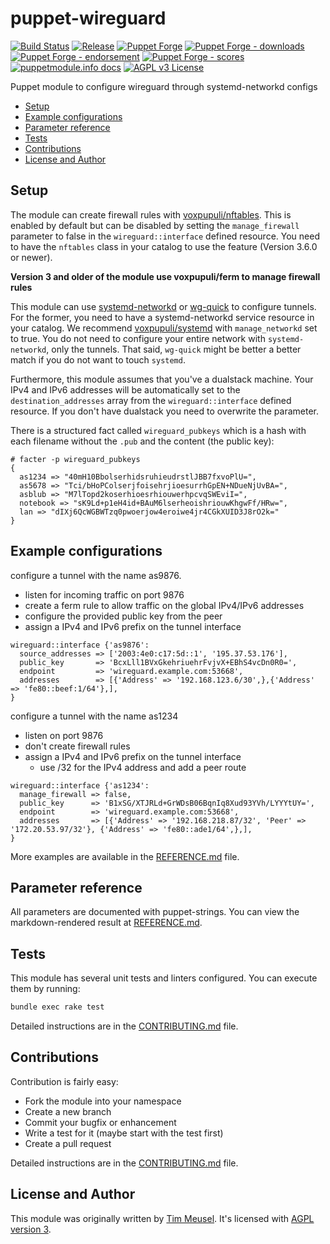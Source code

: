 # puppet-wireguard

[![Build Status](https://github.com/voxpupuli/puppet-wireguard/workflows/CI/badge.svg)](https://github.com/voxpupuli/puppet-wireguard/actions?query=workflow%3ACI)
[![Release](https://github.com/voxpupuli/puppet-wireguard/actions/workflows/release.yml/badge.svg)](https://github.com/voxpupuli/puppet-wireguard/actions/workflows/release.yml)
[![Puppet Forge](https://img.shields.io/puppetforge/v/puppet/wireguard.svg)](https://forge.puppetlabs.com/puppet/wireguard)
[![Puppet Forge - downloads](https://img.shields.io/puppetforge/dt/puppet/wireguard.svg)](https://forge.puppetlabs.com/puppet/wireguard)
[![Puppet Forge - endorsement](https://img.shields.io/puppetforge/e/puppet/wireguard.svg)](https://forge.puppetlabs.com/puppet/wireguard)
[![Puppet Forge - scores](https://img.shields.io/puppetforge/f/puppet/wireguard.svg)](https://forge.puppetlabs.com/puppet/wireguard)
[![puppetmodule.info docs](http://www.puppetmodule.info/images/badge.png)](http://www.puppetmodule.info/m/puppet-wireguard)
[![AGPL v3 License](https://img.shields.io/github/license/voxpupuli/puppet-wireguard.svg)](LICENSE)

Puppet module to configure wireguard through systemd-networkd configs

* [Setup](#setup)
* [Example configurations](#example-configurations)
* [Parameter reference](#parameter-reference)
* [Tests](#tests)
* [Contributions](#contributions)
* [License and Author](#-icense-and-author)

## Setup

The module can create firewall rules with [voxpupuli/nftables](https://github.com/voxpupuli/puppet-nftables?tab=readme-ov-file#nftables-puppet-module).
This is enabled by default but can be disabled by setting the `manage_firewall`
parameter to false in the `wireguard::interface` defined resource. You need to
have the `nftables` class in your catalog to use the feature (Version 3.6.0 or
newer).

**Version 3 and older of the module use voxpupuli/ferm to manage firewall rules**

This module can use [systemd-networkd](https://www.freedesktop.org/software/systemd/man/systemd-networkd.html) or [wg-quick](https://manpages.debian.org/wg-quick) to
configure tunnels. For the former, you need to have a systemd-networkd
service resource in your catalog. We recommend [voxpupuli/systemd](https://github.com/voxpupuli/puppet-systemd#systemd)
with `manage_networkd` set to true. You do not need to configure your
entire network with `systemd-networkd`, only the tunnels. That said,
`wg-quick` might be better a better match if you do not want to touch
`systemd`.

Furthermore, this module assumes that you've a dualstack machine. Your IPv4 and
IPv6 addresses will be automatically set to the `destination_addresses` array
from the `wireguard::interface` defined resource. If you don't have dualstack
you need to overwrite the parameter.

There is a structured fact called `wireguard_pubkeys` which is a hash with each
filename without the `.pub` and the content (the public key):

```
# facter -p wireguard_pubkeys
{
  as1234 => "40mH10BbolserhidsruhieudrstlJBB7fxvoPlU=",
  as5678 => "Tci/bHoPColserjfoisehrjioesurrhGpEN+NDueNjUvBA=",
  asblub => "M7lTopd2koserhioesrhiouwerhpcvqSWEviI=",
  notebook => "sK9Ld+p1eH4id+BAuM6lserheoishriouwKhgwFf/HRw=",
  lan => "dIXj6QcWGBWTzq0pwoerjow4eroiwe4jr4CGkXUID3J8rO2k="
}
```
## Example configurations

configure a tunnel with the name as9876.
* listen for incoming traffic on port 9876
* create a ferm rule to allow traffic on the global IPv4/IPv6 addresses
* configure the provided public key from the peer
* assign a IPv4 and IPv6 prefix on the tunnel interface

```puppet
wireguard::interface {'as9876':
  source_addresses => ['2003:4e0:c17:5d::1', '195.37.53.176'],
  public_key       => 'BcxLll1BVxGkehriuehrFvjvX+EBhS4vcDn0R0=',
  endpoint         => 'wireguard.example.com:53668',
  addresses        => [{'Address' => '192.168.123.6/30',},{'Address' => 'fe80::beef:1/64'},],
}
```

configure a tunnel with the name as1234
* listen on port 9876
* don't create firewall rules
* assign a IPv4 and IPv6 prefix on the tunnel interface
  * use /32 for the IPv4 address and add a peer route

```puppet
wireguard::interface {'as1234':
  manage_firewall => false,
  public_key      => 'B1xSG/XTJRLd+GrWDsB06BqnIq8Xud93YVh/LYYYtUY=',
  endpoint        => 'wireguard.example.com:53668',
  addresses       => [{'Address' => '192.168.218.87/32', 'Peer' => '172.20.53.97/32'}, {'Address' => 'fe80::ade1/64',},],
}
````

More examples are available in the [REFERENCE.md](./REFERENCE.md) file.

## Parameter reference

All parameters are documented with puppet-strings. You can view the
markdown-rendered result at [REFERENCE.md](./REFERENCE.md).

## Tests

This module has several unit tests and linters configured. You can execute them
by running:

```sh
bundle exec rake test
```

Detailed instructions are in the [CONTRIBUTING.md](.github/CONTRIBUTING.md)
file.

## Contributions

Contribution is fairly easy:

* Fork the module into your namespace
* Create a new branch
* Commit your bugfix or enhancement
* Write a test for it (maybe start with the test first)
* Create a pull request

Detailed instructions are in the [CONTRIBUTING.md](.github/CONTRIBUTING.md)
file.

## License and Author

This module was originally written by [Tim Meusel](https://github.com/bastelfreak).
It's licensed with [AGPL version 3](LICENSE).


